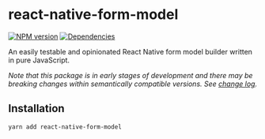 # react-native-form-model

[![NPM version](https://badge.fury.io/js/react-native-form-model.svg)](https://www.npmjs.com/package/react-native-form-model)
[![Dependencies](https://david-dm.org/diatche/react-native-form-model.svg)](https://david-dm.org/diatche/react-native-form-model)

An easily testable and opinionated React Native form model builder written in pure JavaScript.

_Note that this package is in early stages of development and there may be breaking changes within semantically compatible versions. See [change log](CHANGELOG.md)._

## Installation

```sh
yarn add react-native-form-model
```
